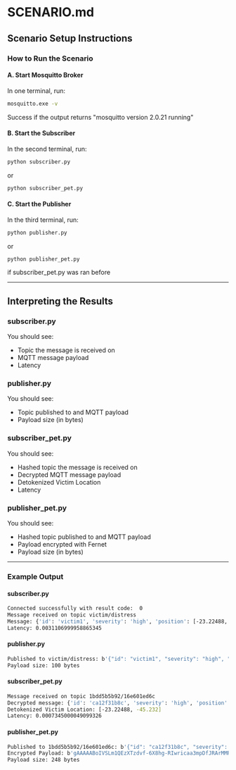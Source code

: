 # SCENARIO.md

## Scenario Setup Instructions

### How to Run the Scenario
#### A. Start Mosquitto Broker
In one terminal, run:
```bash
mosquitto.exe -v
```
Success if the output returns "mosquitto version 2.0.21 running"

#### B. Start the Subscriber
In the second terminal, run:
```bash
python subscriber.py
```

or

```bash
python subscriber_pet.py
```

#### C. Start the Publisher
In the third terminal, run:
```bash
python publisher.py
```
or
```bash
python publisher_pet.py
```
if subscriber_pet.py was ran before

---

## Interpreting the Results
### subscriber.py
You should see:
- Topic the message is received on
- MQTT message payload
- Latency

### publisher.py
You should see:
- Topic published to and MQTT payload
- Payload size (in bytes)

### subscriber_pet.py
You should see:
- Hashed topic the message is received on
- Decrypted MQTT message payload
- Detokenized Victim Location
- Latency

### publisher_pet.py
You should see:
- Hashed topic published to and MQTT payload
- Payload encrypted with Fernet
- Payload size (in bytes)

---

### Example Output
#### subscriber.py
```bash
Connected successfully with result code:  0
Message received on topic victim/distress
Message: {'id': 'victim1', 'severity': 'high', 'position': [-23.22488, -45.232], 'timestamp': 169903.0767261}
Latency: 0.0031106999958865345
```
#### publisher.py
```bash
Published to victim/distress: b'{"id": "victim1", "severity": "high", "position": [-23.22488, -45.232], "timestamp": 169903.0767261}'
Payload size: 100 bytes
```
#### subscriber_pet.py
```bash
Message received on topic 1bdd5b5b92/16e601ed6c
Decrypted message: {'id': 'ca12f31b8c', 'severity': 'high', 'position': '014e572462068381ee6a7b291e2b9aab', 'timestamp': 163255.7220207}
Detokenized Victim Location: [-23.22488, -45.232]
Latency: 0.0007345000049099326
```
#### publisher_pet.py
```bash
Published to 1bdd5b5b92/16e601ed6c: b'{"id": "ca12f31b8c", "severity": "high", "position": "e6311f547951b6df69c40ba00725310a", "timestamp": 163215.708769}'
Encrypted Payload: b'gAAAAABoIVSLm1QEzXTzdvf-6X8hg-RIwricaa3mpDfJRArMMRWTZ9eZcqJPDO2dvwDbwy5S814wz3wE_V1nC9YlOMJ81aNeX00nIqbXQ2dnLAVA7-sE4NrzjqqZ9gcwo9cx7znIqNUYviSB8k9OeoBRbaGFRebGAkNbs7nnaE27kiyryU1729ewA7jOZC3uh3XuzpCzL25HROiC-EGtYo8FfG3RU_HYSAocjuGUGCeeZhVqzMI_9fE='
Payload size: 248 bytes
```
